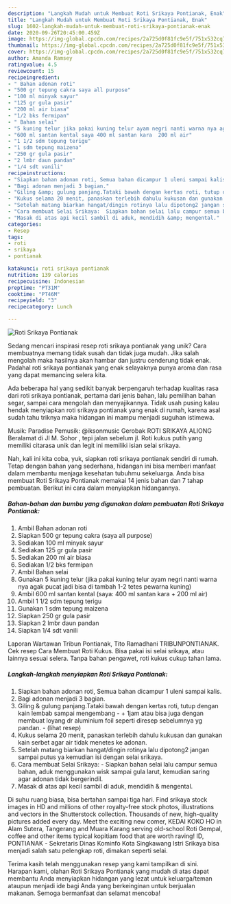 ```yaml
---
description: "Langkah Mudah untuk Membuat Roti Srikaya Pontianak, Enak"
title: "Langkah Mudah untuk Membuat Roti Srikaya Pontianak, Enak"
slug: 1602-langkah-mudah-untuk-membuat-roti-srikaya-pontianak-enak
date: 2020-09-26T20:45:00.459Z
image: https://img-global.cpcdn.com/recipes/2a725d0f81fc9e5f/751x532cq70/roti-srikaya-pontianak-foto-resep-utama.jpg
thumbnail: https://img-global.cpcdn.com/recipes/2a725d0f81fc9e5f/751x532cq70/roti-srikaya-pontianak-foto-resep-utama.jpg
cover: https://img-global.cpcdn.com/recipes/2a725d0f81fc9e5f/751x532cq70/roti-srikaya-pontianak-foto-resep-utama.jpg
author: Amanda Ramsey
ratingvalue: 4.5
reviewcount: 15
recipeingredient:
- " Bahan adonan roti"
- "500 gr tepung cakra saya all purpose"
- "100 ml minyak sayur"
- "125 gr gula pasir"
- "200 ml air biasa"
- "1/2 bks fermipan"
- " Bahan selai"
- "5 kuning telur jika pakai kuning telur ayam negri nanti warna nya agak pucat jadi bisa di tambah 12 tetes pewarna kuning"
- "600 ml santan kental saya 400 ml santan kara  200 ml air"
- "1 1/2 sdm tepung terigu"
- "1 sdm tepung maizena"
- "250 gr gula pasir"
- "2 lmbr daun pandan"
- "1/4 sdt vanili"
recipeinstructions:
- "Siapkan bahan adonan roti, Semua bahan dicampur 1 uleni sampai kalis."
- "Bagi adonan menjadi 3 bagian."
- "Giling &amp; gulung panjang.Tataki bawah dengan kertas roti, tutup dengan kain lembab sampai mengembang - + 1jam atau bisa juga dengan membuat loyang dr aluminium foil seperti diresep sebelumnya yg pandan.             (lihat resep)"
- "Kukus selama 20 menit, panaskan terlebih dahulu kukusan dan gunakan kain serbet agar air tidak menetes ke adonan."
- "Setelah matang biarkan hangat/dingin rotinya lalu dipotong2 jangan sampai putus ya kemudian isi dengan selai srikaya."
- "Cara membuat Selai Srikaya:  Siapkan bahan selai lalu campur semua bahan, aduk menggunakan wisk sampai gula larut, kemudian saring agar adonan tidak bergerindil."
- "Masak di atas api kecil sambil di aduk, mendidih &amp; mengental."
categories:
- Resep
tags:
- roti
- srikaya
- pontianak

katakunci: roti srikaya pontianak 
nutrition: 139 calories
recipecuisine: Indonesian
preptime: "PT31M"
cooktime: "PT46M"
recipeyield: "3"
recipecategory: Lunch

---
```



![Roti Srikaya Pontianak](https://img-global.cpcdn.com/recipes/2a725d0f81fc9e5f/751x532cq70/roti-srikaya-pontianak-foto-resep-utama.jpg)

Sedang mencari inspirasi resep roti srikaya pontianak yang unik? Cara membuatnya memang tidak susah dan tidak juga mudah. Jika salah mengolah maka hasilnya akan hambar dan justru cenderung tidak enak. Padahal roti srikaya pontianak yang enak selayaknya punya aroma dan rasa yang dapat memancing selera kita.

Ada beberapa hal yang sedikit banyak berpengaruh terhadap kualitas rasa dari roti srikaya pontianak, pertama dari jenis bahan, lalu pemilihan bahan segar, sampai cara mengolah dan menyajikannya. Tidak usah pusing kalau hendak menyiapkan roti srikaya pontianak yang enak di rumah, karena asal sudah tahu triknya maka hidangan ini mampu menjadi suguhan istimewa.

Musik: Paradise Pemusik: @iksonmusic Gerobak ROTI SRIKAYA ALIONG Beralamat di Jl M. Sohor , tepi jalan sebelum jl. Roti kukus putih yang memiliki citarasa unik dan legit ini memiliki isian selai srikaya.


Nah, kali ini kita coba, yuk, siapkan roti srikaya pontianak sendiri di rumah. Tetap dengan bahan yang sederhana, hidangan ini bisa memberi manfaat dalam membantu menjaga kesehatan tubuhmu sekeluarga. Anda bisa membuat Roti Srikaya Pontianak memakai 14 jenis bahan dan 7 tahap pembuatan. Berikut ini cara dalam menyiapkan hidangannya.

<!--inarticleads1-->

##### Bahan-bahan dan bumbu yang digunakan dalam pembuatan Roti Srikaya Pontianak:

1. Ambil  Bahan adonan roti
1. Siapkan 500 gr tepung cakra (saya all purpose)
1. Sediakan 100 ml minyak sayur
1. Sediakan 125 gr gula pasir
1. Sediakan 200 ml air biasa
1. Sediakan 1/2 bks fermipan
1. Ambil  Bahan selai
1. Gunakan 5 kuning telur (jika pakai kuning telur ayam negri nanti warna nya agak pucat jadi bisa di tambah 1-2 tetes pewarna kuning)
1. Ambil 600 ml santan kental (saya: 400 ml santan kara + 200 ml air)
1. Ambil 1 1/2 sdm tepung terigu
1. Gunakan 1 sdm tepung maizena
1. Siapkan 250 gr gula pasir
1. Siapkan 2 lmbr daun pandan
1. Siapkan 1/4 sdt vanili


Laporan Wartawan Tribun Pontianak, Tito Ramadhani TRIBUNPONTIANAK. Cek resep Cara Membuat Roti Kukus. Bisa pakai isi selai srikaya, atau lainnya sesuai selera. Tanpa bahan pengawet, roti kukus cukup tahan lama. 

<!--inarticleads2-->

##### Langkah-langkah menyiapkan Roti Srikaya Pontianak:

1. Siapkan bahan adonan roti, Semua bahan dicampur 1 uleni sampai kalis.
1. Bagi adonan menjadi 3 bagian.
1. Giling &amp; gulung panjang.Tataki bawah dengan kertas roti, tutup dengan kain lembab sampai mengembang - + 1jam atau bisa juga dengan membuat loyang dr aluminium foil seperti diresep sebelumnya yg pandan. -             (lihat resep)
1. Kukus selama 20 menit, panaskan terlebih dahulu kukusan dan gunakan kain serbet agar air tidak menetes ke adonan.
1. Setelah matang biarkan hangat/dingin rotinya lalu dipotong2 jangan sampai putus ya kemudian isi dengan selai srikaya.
1. Cara membuat Selai Srikaya:  - Siapkan bahan selai lalu campur semua bahan, aduk menggunakan wisk sampai gula larut, kemudian saring agar adonan tidak bergerindil.
1. Masak di atas api kecil sambil di aduk, mendidih &amp; mengental.


Di suhu ruang biasa, bisa bertahan sampai tiga hari. Find srikaya stock images in HD and millions of other royalty-free stock photos, illustrations and vectors in the Shutterstock collection. Thousands of new, high-quality pictures added every day. Meet the exciting new comer, KEDAI KOKO HO in Alam Sutera, Tangerang and Muara Karang serving old-school Roti Gempal, coffee and other items typical kopitiam food that are worth raving! ID, PONTIANAK - Sekretaris Dinas Kominfo Kota Singkawang Istri Srikaya bisa menjadi salah satu pelengkap roti, dimakan seperti selai. 

Terima kasih telah menggunakan resep yang kami tampilkan di sini. Harapan kami, olahan Roti Srikaya Pontianak yang mudah di atas dapat membantu Anda menyiapkan hidangan yang lezat untuk keluarga/teman ataupun menjadi ide bagi Anda yang berkeinginan untuk berjualan makanan. Semoga bermanfaat dan selamat mencoba!
